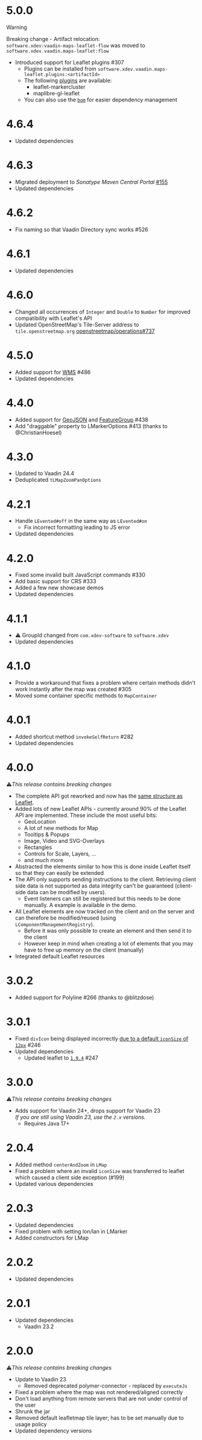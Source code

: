 # 5.0.0

> [!WARNING]
> Breaking change - Artifact relocation: <br/>
> ``software.xdev:vaadin-maps-leaflet-flow`` was moved to ``software.xdev.vaadin.maps-leaflet:flow``

* Introduced support for Leaflet plugins #307
  * Plugins can be installed from ``software.xdev.vaadin.maps-leaflet.plugins:<artifactId>``
  * The following [plugins](./plugins/) are available:
    * leaflet-markercluster
    * maplibre-gl-leaflet
  * You can also use the [``bom``](./bom/) for easier dependency management

# 4.6.4
* Updated dependencies

# 4.6.3
* Migrated deployment to _Sonatype Maven Central Portal_ [#155](https://github.com/xdev-software/standard-maven-template/issues/155)
* Updated dependencies

# 4.6.2
* Fix naming so that Vaadin Directory sync works #526

# 4.6.1
* Updated dependencies

# 4.6.0
* Changed all occurrences of ``Integer`` and ``Double`` to ``Number`` for improved compatibility with Leaflet's API
* Updated OpenStreetMap's Tile-Server address to ``tile.openstreetmap.org`` [openstreetmap/operations#737](https://github.com/openstreetmap/operations/issues/737)

# 4.5.0
* Added support for [WMS](https://leafletjs.com/reference.html#tilelayer-wms) #486
* Updated dependencies

# 4.4.0
* Added support for [GeoJSON](https://leafletjs.com/reference.html#geojson) and [FeatureGroup](https://leafletjs.com/reference.html#featuregroup) #438
* Add "draggable" property to LMarkerOptions #413 (thanks to @ChristianHoesel)

# 4.3.0
* Updated to Vaadin 24.4
* Deduplicated ``tLMapZoomPanOptions``

# 4.2.1
* Handle ``LEvented#off`` in the same way as ``LEvented#on``
  * Fix incorrect formatting leading to JS error
* Updated dependencies

# 4.2.0
* Fixed some invalid built JavaScript commands #330
* Add basic support for CRS #333
* Added a few new showcase demos
* Updated dependencies

# 4.1.1
* ⚠️ GroupId changed from ``com.xdev-software`` to ``software.xdev``
* Updated dependencies

# 4.1.0
* Provide a workaround that fixes a problem where certain methods didn't work instantly after the map was created #305
* Moved some container specific methods to ``MapContainer``

# 4.0.1
* Added shortcut method ``invokeSelfReturn`` #282
* Updated dependencies

# 4.0.0
⚠️<i>This release contains breaking changes</i>

* The complete API got reworked and now has the [same structure as Leaflet](https://leafletjs.com/reference.html).
* Added lots of new Leaflet APIs - currently around 90% of the Leaflet API are implemented. These include the most useful bits:
  * GeoLocation
  * A lot of new methods for Map
  * Tooltips & Popups
  * Image, Video and SVG-Overlays
  * Rectangles
  * Controls for Scale, Layers, ...
  * and much more
* Abstracted the elements similar to how this is done inside Leaflet itself so that they can easily be extended
* The API only supports sending instructions to the client. Retrieving client side data is not supported as data integrity can't be guaranteed (client-side data can be modified by users).
  * Event listeners can still be registered but this needs to be done manually. A example is available in the demo.
* All Leaflet elements are now tracked on the client and on the server and can therefore be modified/reused (using ``LComponentManagementRegistry``).
  * Before it was only possible to create an element and then send it to the client
  * However keep in mind when creating a lot of elements that you may have to free up memory on the client (manually)
* Integrated default Leaflet resources

# 3.0.2
* Added support for Polyline #266 (thanks to @blitzdose)

# 3.0.1
* Fixed ``divIcon`` being displayed incorrectly [due to a default ``iconSize`` of ``12px``](https://github.com/Leaflet/Leaflet/issues/4238) #246
* Updated dependencies
  * Updated leaflet to [``1.9.4``](https://github.com/Leaflet/Leaflet/blob/b6b56f6e707142c177fad2f67827a5007e56736a/CHANGELOG.md#194-2023-05-18) #247

# 3.0.0
⚠️<i>This release contains breaking changes</i>

* Adds support for Vaadin 24+, drops support for Vaadin 23<br/>
  <i>If you are still using Vaadin 23, use the ``2.x`` versions.</i>
  * Requires Java 17+

# 2.0.4
* Added method ``centerAndZoom`` in ``LMap``
* Fixed a problem where an invalid ``iconSize`` was transferred to leaflet which caused a client side exception (#199)
* Updated various dependencies

# 2.0.3
* Updated dependencies
* Fixed problem with setting lon/lan in LMarker
* Added constructors for LMap

# 2.0.2
* Updated dependencies

# 2.0.1
* Updated dependencies
  * Vaadin 23.2

# 2.0.0
⚠️<i>This release contains breaking changes</i>

* Update to Vaadin 23
  * Removed deprecated polymer-connector - replaced by ``executeJs``
* Fixed a problem where the map was not rendered/aligned correctly
* Don't load anything from remote servers that are not under control of the user
* Shrunk the jar
* Removed default leafletmap tile layer; has to be set manually due to usage policy
* Updated dependency versions
